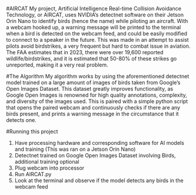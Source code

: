 #AIRCAT
My project, Artificial Intelligence Real-time Collision Avoidance Technology, or AIRCAT, uses NVIDIA’s detectnet software on their Jetson Orin Nano to identify birds (hence the name)  while piloting an aircraft. With a webcam hooked up, a warning message will be printed to the terminal when a bird is detected on the webcam feed, and could be easily modified to connect to a speaker in the future. This was made in an attempt to assist pilots avoid birdstrikes, a very frequent but hard to combat issue in aviation. The FAA estimates that in 2023, there were over 19,600 reported wildlife/birdstrikes, and it is estimated that 50-80% of these strikes go unreported, making it a very real problem.

#The Algorithm
My algorithm works by using the aforementioned detectnet model trained on a large amount of images of birds taken from Google’s Open Images Dataset. This dataset greatly improves functionality, as Google Open Images is renowned for high quality annotations, complexity, and diversity of the images used. This is paired with a simple python script that opens the paired webcam and continuously checks if there are any birds present, and prints a warning message in the circumstance that it detects one.

#Running this project
1. Have processing hardware and corresponding software for AI models and training (This was ran on a Jetson Orin Nano)
2. Detectnet trained on Google Open Images Dataset involving Birds, additional training optional
3. Plug webcam into processor
4. Run AIRCAT.py
5. Look at the terminal and observe if the model detects any birds in the webcam feed


